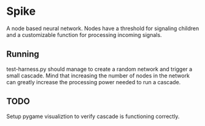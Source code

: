 # Spike

A node based neural network. Nodes have a threshold for signaling children and a customizable function for processing incoming signals.

## Running

test-harness.py should manage to create a random network and trigger a small cascade. Mind that increasing the number of nodes in the network can greatly increase the processing power needed to run a cascade.

## TODO

Setup pygame visualiztion to verify cascade is functioning correctly.